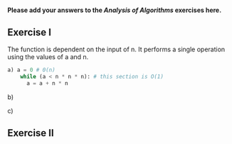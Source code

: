 #### Please add your answers to the ***Analysis of  Algorithms*** exercises here.

## Exercise I

The function is dependent on the input of n. It performs a single operation using the values of a and n.
```python
a) a = 0 # 0(n)
    while (a < n * n * n): # this section is O(1)
      a = a + n * n
```

b)


c)

## Exercise II


